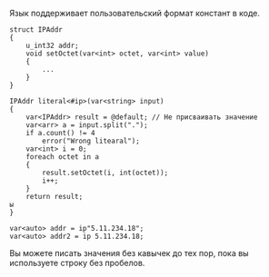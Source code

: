 Язык поддерживает пользовательский формат констант в коде.

```
struct IPAddr
{
    u_int32 addr;
    void setOctet(var<int> octet, var<int> value)
    {
        ...
    }
}

IPAddr literal<#ip>(var<string> input)
{
    var<IPAddr> result = @default; // Не присваивать значение
    var<arr> a = input.split(".");
    if a.count() != 4
        error("Wrong litearal");
    var<int> i = 0;
    foreach octet in a
    {
        result.setOctet(i, int(octet));
        i++;
    }
    return result;
ы
}

var<auto> addr = ip"5.11.234.18";
var<auto> addr2 = ip 5.11.234.18;
```

Вы можете писать значения без кавычек до тех пор, пока вы используете строку без пробелов.